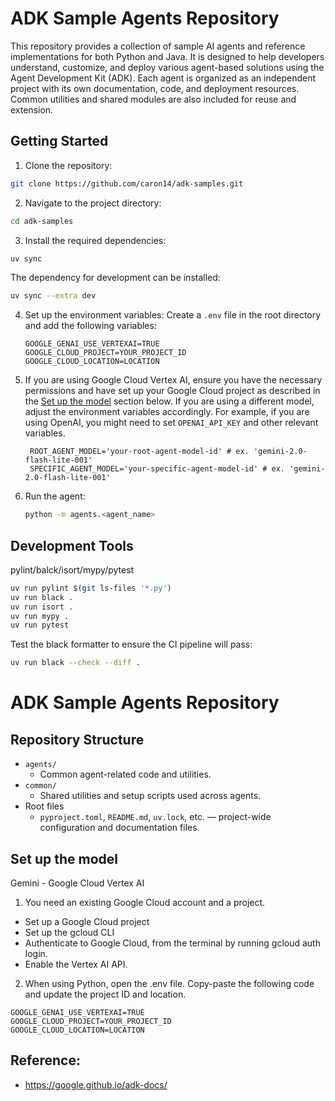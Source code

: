 # ADK Sample Agents Repository

This repository provides a collection of sample AI agents and reference implementations for both Python and Java. It is designed to help developers understand, customize, and deploy various agent-based solutions using the Agent Development Kit (ADK). Each agent is organized as an independent project with its own documentation, code, and deployment resources. Common utilities and shared modules are also included for reuse and extension.

## Getting Started

1. Clone the repository:
```bash
git clone https://github.com/caron14/adk-samples.git
```

2. Navigate to the project directory:
```bash
cd adk-samples
```

3. Install the required dependencies:
```bash
uv sync
```

The dependency for development can be installed:
```bash
uv sync --extra dev
```

4. Set up the environment variables:
   Create a `.env` file in the root directory and add the following variables:
   ```env
   GOOGLE_GENAI_USE_VERTEXAI=TRUE
   GOOGLE_CLOUD_PROJECT=YOUR_PROJECT_ID
   GOOGLE_CLOUD_LOCATION=LOCATION
   ```
5. If you are using Google Cloud Vertex AI, ensure you have the necessary permissions and have set up your Google Cloud project as described in the [Set up the model](#set-up-the-model) section below.
   If you are using a different model, adjust the environment variables accordingly.
   For example, if you are using OpenAI, you might need to set `OPENAI_API_KEY` and other relevant variables.
   ```env
    ROOT_AGENT_MODEL='your-root-agent-model-id' # ex. 'gemini-2.0-flash-lite-001'
    SPECIFIC_AGENT_MODEL='your-specific-agent-model-id' # ex. 'gemini-2.0-flash-lite-001'
    ```
6. Run the agent:
   ```bash
   python -m agents.<agent_name>
   ```

## Development Tools
pylint/balck/isort/mypy/pytest
```bash
uv run pylint $(git ls-files '*.py')
uv run black .
uv run isort .
uv run mypy .
uv run pytest  
```

Test the black formatter to ensure the CI pipeline will pass:
```bash
uv run black --check --diff .
```

# ADK Sample Agents Repository

## Repository Structure

- `agents/`
  - Common agent-related code and utilities.
- `common/`
  - Shared utilities and setup scripts used across agents.
- Root files
  - `pyproject.toml`, `README.md`, `uv.lock`, etc. — project-wide configuration and documentation files.

## Set up the model

Gemini - Google Cloud Vertex AI
1. You need an existing Google Cloud account and a project.
- Set up a Google Cloud project
- Set up the gcloud CLI
- Authenticate to Google Cloud, from the terminal by running gcloud auth login.
- Enable the Vertex AI API.

2. When using Python, open the .env file. Copy-paste the following code and update the project ID and location.

```env
GOOGLE_GENAI_USE_VERTEXAI=TRUE
GOOGLE_CLOUD_PROJECT=YOUR_PROJECT_ID
GOOGLE_CLOUD_LOCATION=LOCATION
```

## Reference:
- https://google.github.io/adk-docs/
